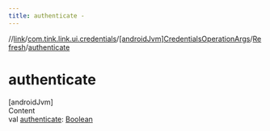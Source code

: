 ```yaml
---
title: authenticate -
---
```

//[link](../../../index.md)/[com.tink.link.ui.credentials](../../index.md)/[[androidJvm]CredentialsOperationArgs](../index.md)/[Refresh](index.md)/[authenticate](authenticate.md)



# authenticate  
[androidJvm]  
Content  
val [authenticate](authenticate.md): [Boolean](https://kotlinlang.org/api/latest/jvm/stdlib/kotlin/-boolean/index.html)  



